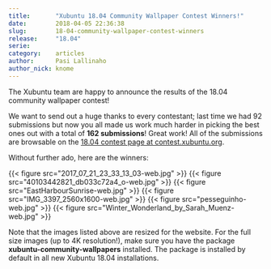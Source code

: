```yaml
---
title:       "Xubuntu 18.04 Community Wallpaper Contest Winners!"
date:        2018-04-05 22:36:38
slug:        18-04-community-wallpaper-contest-winners
release:     "18.04"
serie:       
category:    articles
author:      Pasi Lallinaho
author_nick: knome
---
```


The Xubuntu team are happy to announce the results of the 18.04 community wallpaper contest!

We want to send out a huge thanks to every contestant; last time we had 92 submissions but now you all made us work much harder in picking the best ones out with a total of **162 submissions**! Great work! All of the submissions are browsable on the [18.04 contest page at contest.xubuntu.org](https://contest.xubuntu.org/wallpaper_contest/xubuntu-18-04-community-wallpaper-contest/?action=view).

Without further ado, here are the winners:

{{< figure src="2017_07_21_23_33_13_03-web.jpg" >}}
{{< figure src="40103442821_db033c72a4_o-web.jpg" >}}
{{< figure src="EastHarbourSunrise-web.jpg" >}}
{{< figure src="IMG_3397_2560x1600-web.jpg" >}}
{{< figure src="pesseguinho-web.jpg" >}}
{{< figure src="Winter_Wonderland_by_Sarah_Muenz-web.jpg" >}}

Note that the images listed above are resized for the website. For the full size images (up to 4K resolution!), make sure you have the package **xubuntu-community-wallpapers** installed. The package is installed by default in all new Xubuntu 18.04 installations.
